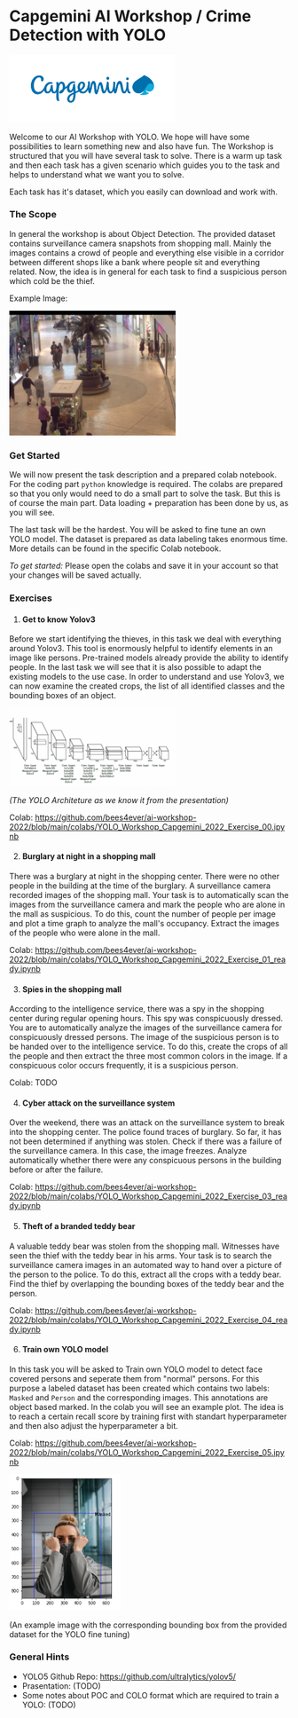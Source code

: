 # Capgemini AI Workshop / Crime Detection with YOLO

<img src="doc/img/Capgemini_Logo.png" width="300">

Welcome to our AI Workshop with YOLO. We hope will have some possibilities to learn something new and also have fun. The Workshop is structured that you will have several task to solve. There is a warm up task and then each task has a given scenario which guides you to the task and helps to understand what we want you to solve.

Each task has it's dataset, which you easily can download and work with.

### The Scope

In general the workshop is about Object Detection. The provided dataset contains surveillance camera snapshots from shopping mall. Mainly the images contains a crowd of people and everything else visible in a corridor between different shops like a bank where people sit and everything related. Now, the idea is in general for each task to find a suspicious person which cold be the thief. 

Example Image: 

<img src="yolo_sample/seq_000018.jpg" width="300">

### Get Started

We will now present the task description and a prepared colab notebook. For the coding part `python` knowledge is required. The colabs are prepared so that you only would need to do a small part to solve the task. But this is of course the main part. Data loading + preparation has been done by us, as you will see.

The last task will be the hardest. You will be asked to fine tune an own YOLO model. The dataset is prepared as data labeling takes enormous time. More details can be found in the specific Colab notebook.

*To get started:* Please open the colabs and save it in your account so that your changes will be saved actually.

### Exercises

1. #### Get to know Yolov3
Before we start identifying the thieves, in this task we deal with everything around Yolov3. This tool is enormously helpful to identify elements in an image like persons. Pre-trained models already provide the ability to identify people. In the last task we will see that it is also possible to adapt the existing models to the use case. In order to understand and use Yolov3, we can now examine the created crops, the list of all identified classes and the bounding boxes of an object.

<img src="doc/img/yolo_architecture.png" width="300">

*(The YOLO Architeture as we know it from the presentation)*

Colab: https://github.com/bees4ever/ai-workshop-2022/blob/main/colabs/YOLO_Workshop_Capgemini_2022_Exercise_00.ipynb

2. #### Burglary at night in a shopping mall
There was a burglary at night in the shopping center. There were no other people in the building at the time of the burglary. A surveillance camera recorded images of the shopping mall. Your task is to automatically scan the images from the surveillance camera and mark the people who are alone in the mall as suspicious.
To do this, count the number of people per image and plot a time graph to analyze the mall's occupancy. Extract the images of the people who were alone in the mall.

Colab: https://github.com/bees4ever/ai-workshop-2022/blob/main/colabs/YOLO_Workshop_Capgemini_2022_Exercise_01_ready.ipynb

3. #### Spies in the shopping mall 
According to the intelligence service, there was a spy in the shopping center during regular opening hours. This spy was conspicuously dressed. You are to automatically analyze the images of the surveillance camera for conspicuously dressed persons. The image of the suspicious person is to be handed over to the intelligence service.
To do this, create the crops of all the people and then extract the three most common colors in the image. If a conspicuous color occurs frequently, it is a suspicious person.

Colab:  TODO

4. #### Cyber attack on the surveillance system
Over the weekend, there was an attack on the surveillance system to break into the shopping center. The police found traces of burglary. So far, it has not been determined if anything was stolen.
Check if there was a failure of the surveillance camera. In this case, the image freezes. Analyze automatically whether there were any conspicuous persons in the building before or after the failure.

Colab: https://github.com/bees4ever/ai-workshop-2022/blob/main/colabs/YOLO_Workshop_Capgemini_2022_Exercise_03_ready.ipynb

5. #### Theft of a branded teddy bear
A valuable teddy bear was stolen from the shopping mall. Witnesses have seen the thief with the teddy bear in his arms. Your task is to search the surveillance camera images in an automated way to hand over a picture of the person to the police.
To do this, extract all the crops with a teddy bear. Find the thief by overlapping the bounding boxes of the teddy bear and the person.

Colab: https://github.com/bees4ever/ai-workshop-2022/blob/main/colabs/YOLO_Workshop_Capgemini_2022_Exercise_04_ready.ipynb

6. #### Train own YOLO model 
In this task you will be asked to Train own YOLO model to detect face covered persons and seperate them from "normal" persons. For this purpose a labeled dataset has been created which contains two labels: `Masked` and `Person` and the corresponding images.  This annotations are object based marked. In the colab you will see an example plot. The idea is to reach a certain recall score by training first with standart hyperparameter and then also adjust the hyperparameter a bit.

Colab: https://github.com/bees4ever/ai-workshop-2022/blob/main/colabs/YOLO_Workshop_Capgemini_2022_Exercise_05.ipynb

<img src="doc/img/example_bounding_box.png" width="200">

(An example image with the corresponding bounding box from the provided dataset for the YOLO fine tuning)

### General Hints

- YOLO5 Github Repo: https://github.com/ultralytics/yolov5/
- Prasentation: (TODO)
- Some notes about POC and COLO format which are required to train a YOLO: (TODO)




